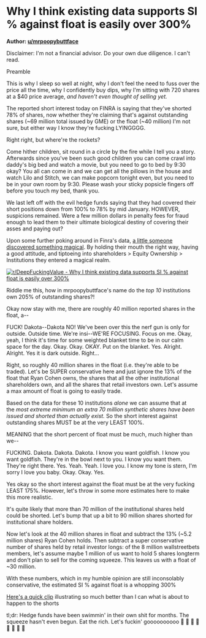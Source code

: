 Why I think existing data supports SI % against float is easily over 300%
=========================================================================

**Author: [u/mrpoopybuttface](https://www.reddit.com/user/mrpoopybuttface/)**

Disclaimer: I'm not a financial advisor. Do your own due diligence. I can't read.

Preamble

This is why I sleep so well at night, why I don't feel the need to fuss over the price all the time, why I confidently buy dips, why I'm sitting with 720 shares at a $40 price average, *and haven't even thought of selling yet.*

The reported short interest today on FINRA is saying that they've shorted 78% of shares, now whether they're claiming that's against outstanding shares (~69 million total issued by GME) or the float (~40 million) I'm not sure, but either way I know they're fucking LYINGGGG.

[](https://preview.redd.it/5s70repk2mg61.gif?format=mp4&s=c2f1789113c6ab902cbdcb219a4705fc7242e42c)

Right right, but where're the rockets?

Come hither children, sit round in a circle by the fire while I tell you a story. Afterwards since you've been such good children you can come crawl into daddy's big bed and watch a movie, but you need to go to bed by 9:30 okay? You all can come in and we can get all the pillows in the house and watch Lilo and Stitch, we can make popcorn tonight even, but you need to be in your own room by 9:30. Please wash your sticky popsicle fingers off before you touch my bed, thank you.

We last left off with the evil hedge funds saying that they had covered their short positions down from 100% to 78% by mid January. HOWEVER, suspicions remained. Were a few million dollars in penalty fees for fraud enough to lead them to their ultimate biological destiny of covering their asses and paying out?

Upon some further poking around in Finra's data, [a little someone discovered something magical](https://finra-markets.morningstar.com/MarketData/EquityOptions/detail.jsp?query=126%3A0P000002CH&sdkVersion=2.58.0). By holding their mouth the right way, having a good attitude, and tiptoeing into shareholders > Equity Ownership > Institutions they entered a magical realm.

[![r/DeepFuckingValue - Why I think existing data supports SI % against float is easily over 300%](https://preview.redd.it/bsbdg92t2mg61.png?width=425&format=png&auto=webp&s=185d77aa48ad38c9609cfd797133b792b83744d9)](https://preview.redd.it/bsbdg92t2mg61.png?width=425&format=png&auto=webp&s=185d77aa48ad38c9609cfd797133b792b83744d9)

Riddle me this, how in mrpoopybuttface's name do the *top 10* institutions own 205% of outstanding shares?!

Okay now stay with me, there are roughly 40 million reported shares in the float, a--

FUCK! Dakota--Dakota NO! We've been over this the nerf gun is only for outside. Outside time. We're insi--WE'RE FOCUSING. Focus on me. Okay, yeah, I think it's time for some weighted blanket time to be in our calm space for the day. Okay. Okay. OKAY. Put on the blanket. Yes. Alright. Alright. Yes it is dark outside. Right...

Right, so roughly 40 million shares in the float (i.e. they're able to be traded). Let's be SUPER conservative here and just ignore the 13% of the float that Ryan Cohen owns, the shares that all the other institutional shareholders own, and all the shares that retail investors own. Let's assume a max amount of float is going to easily trade.

Based on the data for these 10 institutions *alone* we can assume that at the *most extreme minimum an extra 70 million synthetic shares have been issued and shorted than actually exist.* So the short interest against outstanding shares MUST be at the very LEAST 100%.

MEANING that the short percent of float must be much, much higher than we--

FUCKING. Dakota. Dakota. Dakota. I know you want goldfish. I know you want goldfish. They're in the bowl next to you. I know you want them. They're right there. Yes. Yeah. Yeah. I love you. I know my tone is stern, I'm sorry I love you baby. Okay. Okay. Yes.

Yes okay so the short interest against the float must be at the very fucking LEAST 175%. However, let's throw in some more estimates here to make this more realistic.

It's quite likely that more than 70 million of the institutional shares held could be shorted. Let's bump that up a bit to 90 million shares shorted for institutional share holders.

Now let's look at the 40 million shares in float and subtract the 13% (~5.2 million shares) Ryan Cohen holds. Then subtract a super conservative number of shares held by retail investor longs: of the 8 million wallstreetbets members, let's assume maybe 1 million of us want to hold 5 shares longterm and don't plan to sell for the coming squeeze. This leaves us with a float of ~30 million.

With these numbers, which in my humble opinion are still inconsolably conservative, the estimated SI % against float is a whopping 300%

[Here's a quick clip](https://www.youtube.com/watch?v=I5byVFNm4_k) illustrating so much better than I can what is about to happen to the shorts

tl;dr: Hedge funds have been swimmin' in their own shit for months. The squeeze hasn't even begun. Eat the rich. Let's fuckin' goooooooooo 🚀 🚀 🚀 🚀 🚀 🚀 🚀 🚀
